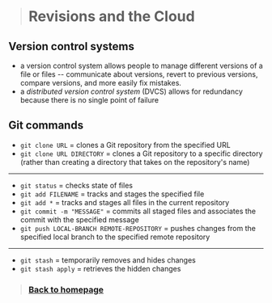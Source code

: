 > # Revisions and the Cloud

## Version control systems
- a version control system allows people to manage different versions of a file or files -- communicate about versions, revert to previous versions, compare versions, and more easily fix mistakes.
- a *distributed version control system* (DVCS) allows for redundancy because there is no single point of failure

## Git commands
- `git clone URL` = clones a Git repository from the specified URL
- `git clone URL DIRECTORY` = clones a Git repository to a specific directory (rather than creating a directory that takes on the repository's name)

---

- `git status` = checks state of files
- `git add FILENAME` = tracks and stages the specified file
- `git add *` = tracks and stages all files in the current repository
- `git commit -m "MESSAGE"` = commits all staged files and associates the commit with the specified message
- `git push LOCAL-BRANCH REMOTE-REPOSITORY` = pushes changes from the specified local branch to the specified remote repository

---

- `git stash` = temporarily removes and hides changes
- `git stash apply` = retrieves the hidden changes

> ### [Back to homepage](https://schillerandrew.github.io/reading-notes/)